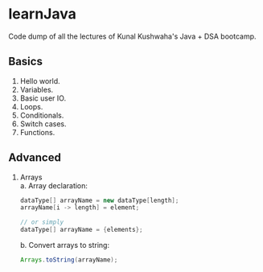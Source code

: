 # learnJava
Code dump of all the lectures of Kunal Kushwaha's Java + DSA bootcamp.

## Basics  
1. Hello world.
2. Variables.
3. Basic user IO.
4. Loops.
5. Conditionals.
6. Switch cases.
7. Functions.

## Advanced  
1. Arrays  
a. Array declaration:
    ```Java
    dataType[] arrayName = new dataType[length];
    arrayName[i -> length] = element;
    
    // or simply
    dataType[] arrayName = {elements};    
    ```
   
   b. Convert arrays to string: 
      ```Java
      Arrays.toString(arrayName);
      ```

